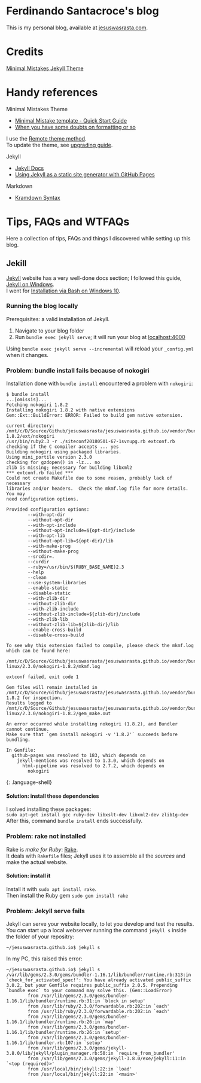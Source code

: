 # Ferdinando Santacroce's blog
This is my personal blog, available at [jesuswasrasta.com](https://jesuswasrasta.com).  

# Credits
[Minimal Mistakes Jekyll Theme](https://mmistakes.github.io/minimal-mistakes/)

# Handy references
Minimal Mistakes Theme
* [Minimal Mistake template - Quick Start Guide](https://mmistakes.github.io/minimal-mistakes/docs/)
* [When you have some doubts on formatting or so](https://mmistakes.github.io/minimal-mistakes/year-archive/)

I use the [Remote theme method](https://mmistakes.github.io/minimal-mistakes/docs/quick-start-guide/#remote-theme-method).  
To update the theme, see [upgrading guide](https://mmistakes.github.io/minimal-mistakes/docs/upgrading/#remote-theme).  

Jekyll
* [Jekyll Docs](https://jekyllrb.com/docs/home/)  
* [Using Jekyll as a static site generator with GitHub Pages](https://help.github.com/articles/using-jekyll-as-a-static-site-generator-with-github-pages/)

Markdown
* [Kramdown Syntax](https://github.com/Stamplay/docs/wiki/Kramdown-Syntax)


# Tips, FAQs and WTFAQs
Here a collection of tips, FAQs and things I discovered while setting up this blog.

## Jekill
[Jekyll](https://jekyllrb.com) website has a very well-done docs section; I followed this guide, [Jekyll on Windows](https://jekyllrb.com/docs/windows/).  
I went for [Installation via Bash on Windows 10](https://jekyllrb.com/docs/installation/windows/#installation-via-bash-on-windows-10).  

### Running the blog locally
Prerequisites: a valid installation of Jekyll.  
1. Navigate to your blog folder  
2. Run `bundle exec jekyll serve`; it will run your blog at [localhost:4000](http://localhost:4000)

Using `bundle exec jekyll serve --incremental` will reload your `_config.yml` when it changes.  

### Problem: bundle install fails because of nokogiri
Installation done with `bundle install` encountered a problem with `nokogiri`:  
~~~
$ bundle install
...[omissis]...
Fetching nokogiri 1.8.2
Installing nokogiri 1.8.2 with native extensions
Gem::Ext::BuildError: ERROR: Failed to build gem native extension.

current directory:
/mnt/c/D/Source/Github/jesuswasrasta/jesuswasrasta.github.io/vendor/bundle/gems/nokogiri-1.8.2/ext/nokogiri
/usr/bin/ruby2.3 -r ./siteconf20180501-67-1svnupg.rb extconf.rb
checking if the C compiler accepts ... yes
Building nokogiri using packaged libraries.
Using mini_portile version 2.3.0
checking for gzdopen() in -lz... no
zlib is missing; necessary for building libxml2
*** extconf.rb failed ***
Could not create Makefile due to some reason, probably lack of necessary
libraries and/or headers.  Check the mkmf.log file for more details.  You may
need configuration options.

Provided configuration options:
        --with-opt-dir
        --without-opt-dir
        --with-opt-include
        --without-opt-include=${opt-dir}/include
        --with-opt-lib
        --without-opt-lib=${opt-dir}/lib
        --with-make-prog
        --without-make-prog
        --srcdir=.
        --curdir
        --ruby=/usr/bin/$(RUBY_BASE_NAME)2.3
        --help
        --clean
        --use-system-libraries
        --enable-static
        --disable-static
        --with-zlib-dir
        --without-zlib-dir
        --with-zlib-include
        --without-zlib-include=${zlib-dir}/include
        --with-zlib-lib
        --without-zlib-lib=${zlib-dir}/lib
        --enable-cross-build
        --disable-cross-build

To see why this extension failed to compile, please check the mkmf.log which can be found here:

/mnt/c/D/Source/Github/jesuswasrasta/jesuswasrasta.github.io/vendor/bundle/extensions/x86_64-linux/2.3.0/nokogiri-1.8.2/mkmf.log

extconf failed, exit code 1

Gem files will remain installed in
/mnt/c/D/Source/Github/jesuswasrasta/jesuswasrasta.github.io/vendor/bundle/gems/nokogiri-1.8.2 for inspection.
Results logged to
/mnt/c/D/Source/Github/jesuswasrasta/jesuswasrasta.github.io/vendor/bundle/extensions/x86_64-linux/2.3.0/nokogiri-1.8.2/gem_make.out

An error occurred while installing nokogiri (1.8.2), and Bundler cannot continue.
Make sure that `gem install nokogiri -v '1.8.2'` succeeds before bundling.

In Gemfile:
  github-pages was resolved to 183, which depends on
    jekyll-mentions was resolved to 1.3.0, which depends on
      html-pipeline was resolved to 2.7.2, which depends on
        nokogiri
~~~
{: .language-shell}

#### Solution: install these dependencies
I solved installing these packages:  
`sudo apt-get install gcc ruby-dev libxslt-dev libxml2-dev zlib1g-dev`  
After this, command `bundle install` ends successfully.  

### Problem: rake not installed
Rake is _make for Ruby_: [Rake](https://github.com/ruby/rake).  
It deals with `Rakefile` files; Jekyll uses it to assemble all the _sources_ and make the actual website.  

#### Solution: install it
Install it with `sudo apt install rake`.  
Then install the Ruby gem `sudo gem install rake`

### Problem: Jekyll serve fails
Jekyll can serve your website locally, to let you develop and test the results.  
You can start up a local webserver running the command `jekyll s` inside the folder of your repositry: 
~~~
~/jesuswasrasta.github.io$ jekyll s
~~~

In my PC, this raised this error:  
~~~
~/jesuswasrasta.github.io$ jekyll s
/var/lib/gems/2.3.0/gems/bundler-1.16.1/lib/bundler/runtime.rb:313:in `check_for_activated_spec!': You have already activated public_suffix 3.0.2, but your Gemfile requires public_suffix 2.0.5. Prepending `bundle exec` to your command may solve this. (Gem::LoadError)
        from /var/lib/gems/2.3.0/gems/bundler-1.16.1/lib/bundler/runtime.rb:31:in `block in setup'
        from /usr/lib/ruby/2.3.0/forwardable.rb:202:in `each'
        from /usr/lib/ruby/2.3.0/forwardable.rb:202:in `each'
        from /var/lib/gems/2.3.0/gems/bundler-1.16.1/lib/bundler/runtime.rb:26:in `map'
        from /var/lib/gems/2.3.0/gems/bundler-1.16.1/lib/bundler/runtime.rb:26:in `setup'
        from /var/lib/gems/2.3.0/gems/bundler-1.16.1/lib/bundler.rb:107:in `setup'
        from /var/lib/gems/2.3.0/gems/jekyll-3.8.0/lib/jekyll/plugin_manager.rb:50:in `require_from_bundler'
        from /var/lib/gems/2.3.0/gems/jekyll-3.8.0/exe/jekyll:11:in `<top (required)>'
        from /usr/local/bin/jekyll:22:in `load'
        from /usr/local/bin/jekyll:22:in `<main>'
~~~

